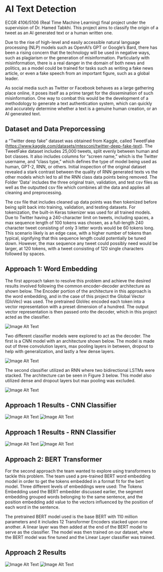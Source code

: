 # AI Text Detection
ECGR 4106/5106 (Real Time Machine Learning) final project under the supervision of Dr. Hamed Tabkhi. This project aims to classify the origin of a tweet as an AI generated text or a human written one.

Due to the rise of high-level and easily accessible natural language processing (NLP) models such as OpenAI’s GPT or Google’s Bard, there has been a rising concern that the technology will be used in negative ways, such as plagiarism or the generation of misinformation. Particularly with misinformation, there is a real danger in the domain of both news and politics, as a model could be trained for tasks such as writing a fake news article, or even a fake speech from an important figure, such as a global leader. 

As social media such as Twitter or Facebook  behaves as a large gathering place online, it poses itself as a prime target for the dissemination of such misinformation. One way to combat this would be the development of a methodology to generate a text authentication system, which can quickly and accurately determine whether a text is a genuine human creation, or an AI generated text.

## Dataset and Data Preporcessing
a “Twitter deep fake” dataset was obtained from Kaggle, called TweetFake (https://www.kaggle.com/datasets/mtesconi/twitter-deep-fake-text). The TweetFake dataset includes 25,000 tweets, split evenly between human and bot classes. It also includes columns for “screen name,” which is the Twitter username, and “class type,” which defines the type of model being used as human, GPT-2, RNN, or others.
Initial inspection of the original dataset revealed a stark contrast between the quality of RNN generated texts vs the other models which led to all the RNN class data points being removed. The Folder 'Data' includes the three original train, validation, and test csv files as well as the outputted csv file which combines all the data and applies all cleaning and preprocessing.

The csv file that includes cleaned up data points was then tokenized before being split back into training, validation, and testing datasets. For tokenization, the built-in Keras tokenizer was used for all trained models. Due to Twitter having a 240-character limit on tweets, including spaces, a max sequence length of 100 tokens was chosen, as a full-length 240 character tweet consisting of only 3 letter words would be 60 tokens long. This scenario likely is an edge case, with a higher number of tokens than typical, signifying that this sequence length could potentially be tuned down. However, the max sequence any tweet could possibly need would be larger, at 120 tokens, with a tweet consisting of 120 single characters followed by spaces.

## Approach 1: Word Embedding
The first approach taken to resolve this problem and achieve the desired results involved following the common encoder-decoder architecture as shown below. The Encoder portion of the architecture in this approach is the word embedding, and in the case of this project the Global Vector (GloVec) was used. The pretrained GloVec encoded each token into a vector representation with a preset dimension of a hundred. The output vector representation is then passed onto the decoder, which in this project acted as the classifier. 

![Image Alt Text](Images/Approach1Arch.PNG)

Two different classifier models were explored to act as the decoder. The first is a CNN model with an architecture shown below. The model is made out of three convolution layers, max pooling layers in between, dropout to help with generalization, and lastly a few dense layers.

![Image Alt Text](Images/CNNclassifier.PNG)

The second classifier utilized an RNN where two bidirectional LSTMs were stacked. The architecture can be seen in Figure 3 below. This model also utilized dense and dropout layers but max pooling was excluded. 

![Image Alt Text](Images/RNNarch.PNG)

## Approach 1 Results - CNN Classifier
![Image Alt Text](Images/CNNresults1.PNG)
![Image Alt Text](Images/CNNresults2.PNG)

## Approach 1 Results - RNN Classifier
![Image Alt Text](Images/RNNresults1.PNG)
![Image Alt Text](Images/RNNresults2.PNG)

## Approach 2: BERT Transformer
For the second approach the team wanted to explore using transformers to tackle this problem. The team used a pre-trained BERT word embedding model in order to get the tokens embedded in a format fit for the bert model. Three different levels of embeddings were used: The Tokens Embedding used the BERT embedder discussed earlier, the segment embedding grouped words belonging to the same sentence, and the position embedding add value to the vectors influenced by the position of each word in the sentence. 

The pretrained BERT model used is the base BERT with 110 million parameters and it includes 12 Transformer Encoders stacked upon one another. A linear layer was then added at the end of the BERT model to serve as the classifier. The model was then trained on our dataset, where the BERT model was fine tuned and the Linear Layer classifier was trained. 

## Approach 2 Results
![Image Alt Text](Images/BERTresults1.PNG)
![Image Alt Text](Images/BERTresults2.PNG)
